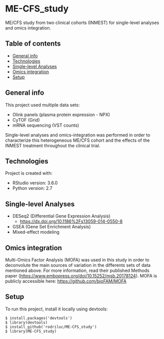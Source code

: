 # ME-CFS_study
ME/CFS study from two clinical cohorts (INMEST) for single-level analyses and omics integration.

## Table of contents
* [General info](#general-info)
* [Technologies](#technologies)
* [Single-level Analyses](#single-level-analyses)
* [Omics integration](#omics-integration)
* [Setup](#setup)

## General info
This project used multiple data sets:
- Olink panels (plasma protein expression - NPX)
- CyTOF (Grid)
- mRNA sequencing (VST counts)

Single-level analyses and omics-integration was performed in order to characterize this heterogeneous ME/CFS cohort and the effects of the INMEST treatment throughout the clinical trial.
	
## Technologies
Project is created with:
* RStudio version: 3.6.0
* Python version: 2.7

## Single-level Analyses
- DESeq2 (Differential Gene Expression Analysis)
  - https://dx.doi.org/10.1186%2Fs13059-014-0550-8 
- GSEA (Gene Set Enrichment Analysis)
- Mixed-effect modeling

## Omics integration
Multi-Omics Factor Analysis (MOFA) was used in this study in order to deconvolute the main sources of variation in the differents sets of data mentioned above. For more information, read their published Methods paper (https://www.embopress.org/doi/10.15252/msb.20178124). MOFA is publicly accessible here: https://github.com/bioFAM/MOFA 
	
## Setup
To run this project, install it locally using devtools:

```
$ install.packages('devtools')
$ library(devtools)
$ install_github('rodriluc/ME-CFS_study')
$ library(ME-CFS_study)
```
